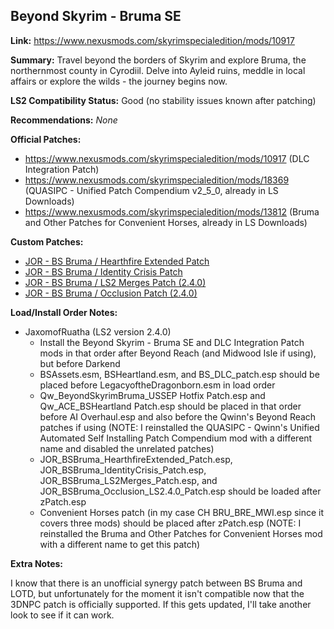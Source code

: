 ## Beyond Skyrim - Bruma SE

**Link:** https://www.nexusmods.com/skyrimspecialedition/mods/10917

**Summary:** Travel beyond the borders of Skyrim and explore Bruma, the northernmost county in Cyrodiil. Delve into Ayleid ruins, meddle in local affairs or explore the wilds - the journey begins now. 

**LS2 Compatibility Status:** Good (no stability issues known after patching)

**Recommendations:** 
_None_

**Official Patches:**
* https://www.nexusmods.com/skyrimspecialedition/mods/10917 (DLC Integration Patch)
* https://www.nexusmods.com/skyrimspecialedition/mods/18369 (QUASIPC - Unified Patch Compendium v2_5_0, already in LS Downloads)
* https://www.nexusmods.com/skyrimspecialedition/mods/13812 (Bruma and Other Patches for Convenient Horses, already in LS Downloads)

**Custom Patches:**
* [JOR - BS Bruma / Hearthfire Extended Patch](/custom-patches/JOR_BSBruma_HearthfireExtended_Patch.esp)
* [JOR - BS Bruma / Identity Crisis Patch](/custom-patches/JOR_BSBruma_IdentityCrisis_Patch.esp)
* [JOR - BS Bruma / LS2 Merges Patch (2.4.0)](/custom-patches/2.4.0/JOR_BSBruma_LS2Merges_Patch.esp)
* [JOR - BS Bruma / Occlusion Patch (2.4.0)](/custom-patches/2.4.0/JOR_BSBruma_Occlusion_LS2.4.0_Patch.esp)

**Load/Install Order Notes:**
* JaxomofRuatha (LS2 version 2.4.0)
  * Install the Beyond Skyrim - Bruma SE and DLC Integration Patch mods in that order after Beyond Reach (and Midwood Isle if using), but before Darkend
  * BSAssets.esm, BSHeartland.esm, and BS_DLC_patch.esp should be placed before LegacyoftheDragonborn.esm in load order
  * Qw_BeyondSkyrimBruma_USSEP Hotfix Patch.esp and Qw_ACE_BSHeartland Patch.esp should be placed in that order before AI Overhaul.esp and also before the Qwinn's Beyond Reach patches if using (NOTE: I reinstalled the QUASIPC - Qwinn's Unified Automated Self Installing Patch Compendium mod with a different name and disabled the unrelated patches)
  * JOR_BSBruma_HearthfireExtended_Patch.esp, JOR_BSBruma_IdentityCrisis_Patch.esp, JOR_BSBruma_LS2Merges_Patch.esp, and JOR_BSBruma_Occlusion_LS2.4.0_Patch.esp should be loaded after zPatch.esp
  * Convenient Horses patch (in my case CH BRU_BRE_MWI.esp since it covers three mods) should be placed after zPatch.esp (NOTE: I reinstalled the Bruma and Other Patches for Convenient Horses mod with a different name to get this patch)

**Extra Notes:**

I know that there is an unofficial synergy patch between BS Bruma and LOTD, but unfortunately for the moment it isn't compatible now that the 3DNPC patch is officially supported. If this gets updated, I'll take another look to see if it can work.